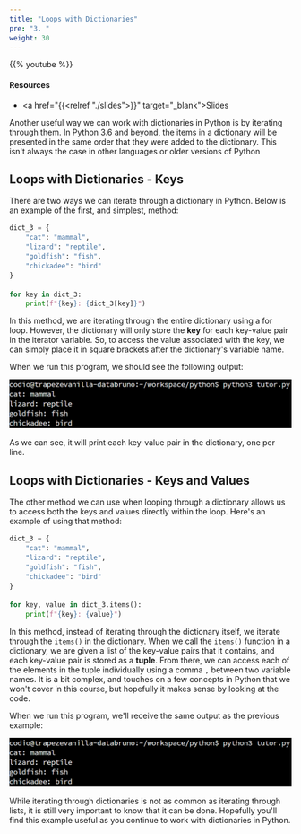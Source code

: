 ```yaml
---
title: "Loops with Dictionaries"
pre: "3. "
weight: 30
---
```


{{% youtube  %}}

<!-- Old: SgqDwc--C-Q -->

#### Resources

* <a href="{{<relref "./slides">}}" target="_blank">Slides</a>

Another useful way we can work with dictionaries in Python is by iterating through them. In Python 3.6 and beyond, the items in a dictionary will be presented in the same order that they were added to the dictionary. This isn't always the case in other languages or older versions of Python

## Loops with Dictionaries - Keys

There are two ways we can iterate through a dictionary in Python. Below is an example of the first, and simplest, method:

```python
dict_3 = {
    "cat": "mammal",
    "lizard": "reptile",
    "goldfish": "fish",
    "chickadee": "bird"
}

for key in dict_3:
    print(f"{key}: {dict_3[key]}")
```

In this method, we are iterating through the entire dictionary using a for loop. However, the dictionary will only store the **key** for each key-value pair in the iterator variable. So, to access the value associated with the key, we can simply place it in square brackets after the dictionary's variable name. 

When we run this program, we should see the following output:

![Output 1](/images/08/output1.png?classes=border,shadow)

As we can see, it will print each key-value pair in the dictionary, one per line.

## Loops with Dictionaries - Keys and Values

The other method we can use when looping through a dictionary allows us to access both the keys and values directly within the loop. Here's an example of using that method:

```python
dict_3 = {
    "cat": "mammal",
    "lizard": "reptile",
    "goldfish": "fish",
    "chickadee": "bird"
}

for key, value in dict_3.items():
    print(f"{key}: {value}")
```

In this method, instead of iterating through the dictionary itself, we iterate through the `items()` in the dictionary. When we call the `items()` function in a dictionary, we are given a list of the key-value pairs that it contains, and each key-value pair is stored as a **tuple**. From there, we can access each of the elements in the tuple individually using a comma `,` between two variable names. It is a bit complex, and touches on a few concepts in Python that we won't cover in this course, but hopefully it makes sense by looking at the code.

When we run this program, we'll receive the same output as the previous example:

![Output 1](/images/08/output1.png?classes=border,shadow)

While iterating through dictionaries is not as common as iterating through lists, it is still very important to know that it can be done. Hopefully you'll find this example useful as you continue to work with dictionaries in Python.
